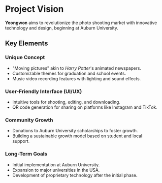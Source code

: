 # Project Vision

**Yeongwon** aims to revolutionize the photo shooting market with innovative technology and design, beginning at Auburn University.

## Key Elements
### Unique Concept
- "Moving pictures" akin to *Harry Potter*'s animated newspapers.
- Customizable themes for graduation and school events.
- Music video recording features with lighting and sound effects.

### User-Friendly Interface (UI/UX)
- Intuitive tools for shooting, editing, and downloading.
- QR code generation for sharing on platforms like Instagram and TikTok.

### Community Growth
- Donations to Auburn University scholarships to foster growth.
- Building a sustainable growth model based on student and local support.

### Long-Term Goals
- Initial implementation at Auburn University.
- Expansion to major universities in the USA.
- Development of proprietary technology after the initial phase.
